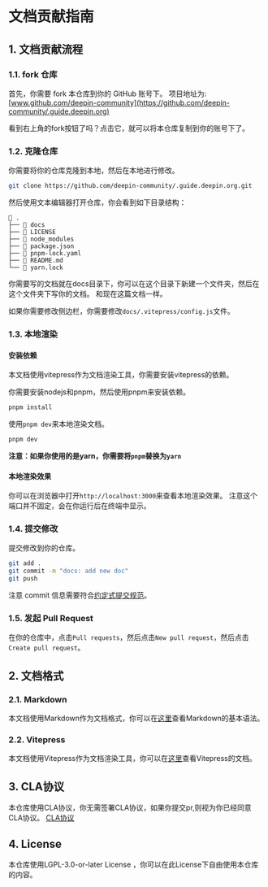 # 文档贡献指南

## 1. 文档贡献流程

### 1.1. fork 仓库

首先，你需要 fork 本仓库到你的 GitHub 账号下。
项目地址为: [www.github.com/deepin-community](https://github.com/deepin-community/.guide.deepin.org)

看到右上角的fork按钮了吗？点击它，就可以将本仓库复制到你的账号下了。

### 1.2. 克隆仓库

你需要将你的仓库克隆到本地，然后在本地进行修改。

```bash
git clone https://github.com/deepin-community/.guide.deepin.org.git
```

然后使用文本编辑器打开仓库，你会看到如下目录结构：

```
 .
├──  docs
├──  LICENSE
├──  node_modules
├──  package.json
├──  pnpm-lock.yaml
├──  README.md
└──  yarn.lock
```

你需要写的文档就在docs目录下，你可以在这个目录下新建一个文件夹，然后在这个文件夹下写你的文档。
和现在这篇文档一样。

如果你需要修改侧边栏，你需要修改`docs/.vitepress/config.js`文件。

### 1.3. 本地渲染

#### 安装依赖

本文档使用vitepress作为文档渲染工具，你需要安装vitepress的依赖。

你需要安装nodejs和pnpm，然后使用pnpm来安装依赖。

```bash
pnpm install
```

使用`pnpm dev`来本地渲染文档。

```bash
pnpm dev
```

**注意：如果你使用的是yarn，你需要将`pnpm`替换为`yarn`**

#### 本地渲染效果

你可以在浏览器中打开`http://localhost:3000`来查看本地渲染效果。
注意这个端口并不固定，会在你运行后在终端中显示。

### 1.4. 提交修改

提交修改到你的仓库。

```bash
git add .
git commit -m "docs: add new doc"
git push
```

注意 commit 信息需要符合[约定式提交规范](https://www.conventionalcommits.org/zh-hans/v1.0.0-beta.4/)。

### 1.5. 发起 Pull Request

在你的仓库中，点击`Pull requests`，然后点击`New pull request`，然后点击`Create pull request`。

## 2. 文档格式

### 2.1. Markdown

本文档使用Markdown作为文档格式，你可以在[这里](https://www.markdownguide.org/basic-syntax/)查看Markdown的基本语法。

### 2.2. Vitepress

本文档使用Vitepress作为文档渲染工具，你可以在[这里](https://vitepress.vuejs.org/)查看Vitepress的文档。

## 3. CLA协议

本仓库使用CLA协议，你无需签署CLA协议，如果你提交pr,则视为你已经同意CLA协议。
[CLA协议](https://github.com/linuxdeepin/cla)

## 4. License

本仓库使用LGPL-3.0-or-later License ，你可以在此License下自由使用本仓库的内容。
